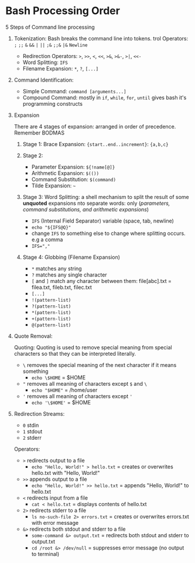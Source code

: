 # Bash Processing Order

5 Steps of Command line processing

1. Tokenization: Bash breaks the command line into tokens.
trol Operators: `;` `;;` `&` `&&` `|` `||` `;&` `;;&` `|&` `Newline`
   - Redirection Operators: `>`, `>>`, `<`, `<<`, `>&`, `>&-`, `>|`, `<<-`
   - Word Splitting: `IFS`
   - Filename Expansion: `*`, `?`, `[...]`

2. Command Identification:
   - Simple Command: `command [arguments...]`
   - Compound Command: mostly in `if`, `while`, `for`, `until` gives bash it's programming constructs

3. Expansion

    There are 4 stages of expansion: arranged in order of precedence.
    Remember BODMAS

    1. Stage 1: Brace Expansion: `{start..end..increment}`: `{a,b,c}`
    2. Stage 2:
        - Parameter Expansion: `${!name[@]}`
        - Arithmetic Expansion: `$(())`
        - Command Substitution: `$(command)`
        - Tilde Expansion: `~`

    3. Stage 3: Word Splitting: a shell mechanism to split the result of some **unquoted** expansions
      nto separate words: only (*parameters, command substitutions, and arithmetic expansions*)
        - `IFS` (Internal Field Separator) variable (space, tab, newline)
        - `echo "${IFS@Q}"`
        - change `IFS` to something else to change where splitting occurs. e.g a comma
        - `IFS=","`

    4. Stage 4: Globbing (Filename Expansion)
        - `*` matches any string
        - `?` matches any single character
        - `[` and `]` match any character between them: file[abc].txt = filea.txt, fileb.txt, filec.txt
        - `[...]`
        - `!(pattern-list)`
        - `?(pattern-list)`
        - `*(pattern-list)`
        - `+(pattern-list)`
        - `@(pattern-list)`

4. Quote Removal:

    Quoting: Quoting is used to remove special meaning from special characters so that they can be interpreted literally.

    - `\` removes the special meaning of the next character if it means something
      - `echo \$HOME` = $HOME
    - `"` removes all meaning of characters except `$` and `\`
      - `echo "$HOME"` = /home/user
    - `'` removes all meaning of characters except `'`
      - `echo '\$HOME'` = \$HOME

5. Redirection
    Streams:
    - `0` stdin
    - `1` stdout
    - `2` stderr

    Operators:

    - `>` redirects output to a file
        - `echo "Hello, World!" > hello.txt` = creates or overwrites hello.txt with "Hello, World!"
    - `>>` appends output to a file
        - `echo "Hello, World!" >> hello.txt` = appends "Hello, World!" to hello.txt
    - `<` redirects input from a file
        - `cat < hello.txt` = displays contents of hello.txt
    - `2>` redirects stderr to a file
        - `ls no-such-file 2> errors.txt` = creates or overwrites errors.txt with error message
    - `&>` redirects both stdout and stderr to a file
        - `some-command &> output.txt` = redirects both stdout and stderr to output.txt
        - `cd /root &> /dev/null` = suppresses error message (no output to terminal)

